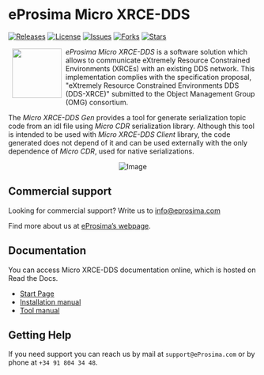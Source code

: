 # eProsima Micro XRCE-DDS

[![Releases](https://img.shields.io/github/release/eProsima/Micro-XRCE-DDS-Gen.svg)](https://github.com/eProsima/Micro-XRCE-DDS-Gen/releases)
[![License](https://img.shields.io/github/license/eProsima/Micro-XRCE-DDS-Gen.svg)](https://github.com/eProsima/Micro-XRCE-DDS-Gen/blob/master/LICENSE)
[![Issues](https://img.shields.io/github/issues/eProsima/Micro-XRCE-DDS-Gen.svg)](https://github.com/eProsima/Micro-XRCE-DDS-Gen/issues)
[![Forks](https://img.shields.io/github/forks/eProsima/Micro-XRCE-DDS-Gen.svg)](https://github.com/eProsima/Micro-XRCE-DDS-Gen/network/members)
[![Stars](https://img.shields.io/github/stars/eProsima/Micro-XRCE-DDS-Gen.svg)](https://github.com/eProsima/Micro-XRCE-DDS-Gen/stargazers)

<a href="http://www.eprosima.com"><img src="https://encrypted-tbn3.gstatic.com/images?q=tbn:ANd9GcSd0PDlVz1U_7MgdTe0FRIWD0Jc9_YH-gGi0ZpLkr-qgCI6ZEoJZ5GBqQ" align="left" hspace="8" vspace="2" width="100" height="100" ></a>

*eProsima Micro XRCE-DDS* is a software solution which allows to communicate eXtremely Resource Constrained Environments (XRCEs) with an existing DDS network.
 This implementation complies with the specification proposal, "eXtremely Resource Constrained Environments DDS (DDS-XRCE)" submitted to the Object Management Group (OMG) consortium.

The *Micro XRCE-DDS Gen* provides a tool for generate serialization topic code from an idl file using *Micro CDR* serialization library.
Although this tool is intended to be used with *Micro XRCE-DDS Client* library,
the code generated does not depend of it and can be used externally with the only dependence of *Micro CDR*, used for native serializations.

<p align="center"> <img src="docs/general_architecture.png" alt="Image"/> </p>

## Commercial support

Looking for commercial support? Write us to info@eprosima.com

Find more about us at [eProsima’s webpage](https://eprosima.com/).

## Documentation

You can access Micro XRCE-DDS documentation online, which is hosted on Read the Docs.

* [Start Page](http://micro-xrce-dds.readthedocs.io)
* [Installation manual](http://micro-xrce-dds.readthedocs.io/en/latest/installation.html)
* [Tool manual](http://micro-xrce-dds.readthedocs.io/en/latest/gen.html)

## Getting Help

If you need support you can reach us by mail at `support@eProsima.com` or by phone at `+34 91 804 34 48`.
